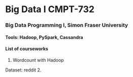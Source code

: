 # Big Data I CMPT-732
### Big Data Programming I, Simon Fraser University
#### Tools: Hadoop, PySpark, Cassandra

#### List of courseworks
1. Wordcount with Hadoop

Dataset: reddit
2.
